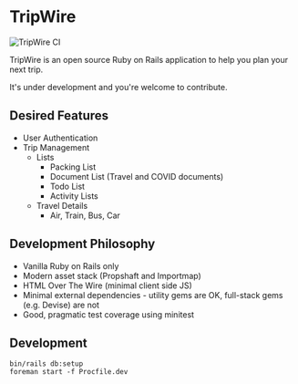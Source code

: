 # TripWire

![TripWire CI](https://github.com/lewispb/tripwire/actions/workflows/rubyonrails.yml/badge.svg)

TripWire is an open source Ruby on Rails application to help you plan your next trip.

It's under development and you're welcome to contribute.

## Desired Features

- User Authentication
- Trip Management
  - Lists
    - Packing List
    - Document List (Travel and COVID documents)
    - Todo List
    - Activity Lists
  - Travel Details
    - Air, Train, Bus, Car

## Development Philosophy

- Vanilla Ruby on Rails only
- Modern asset stack (Propshaft and Importmap)
- HTML Over The Wire (minimal client side JS)
- Minimal external dependencies - utility gems are OK, full-stack gems (e.g. Devise) are not
- Good, pragmatic test coverage using minitest


## Development

```
bin/rails db:setup
foreman start -f Procfile.dev
```
